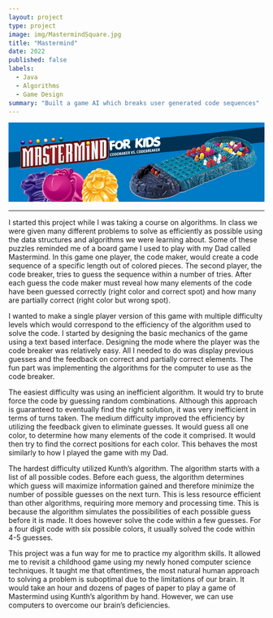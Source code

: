 ```yaml
---
layout: project
type: project
image: img/MastermindSquare.jpg
title: "Mastermind"
date: 2022
published: false
labels:
  - Java
  - Algorithms
  - Game Design
summary: "Built a game AI which breaks user generated code sequences"
---
```


<img class="img-fluid" src="../img/Mastermind.png">

<hr>

I started this project while I was taking a course on algorithms. In class we were given many different problems to solve as efficiently as possible using the data structures and algorithms we were learning about. Some of these puzzles reminded me of a board game I used to play with my Dad called Mastermind. In this game one player, the code maker, would create a code sequence of a specific length out of colored pieces. The second player, the code breaker, tries to guess the sequence within a number of tries. After each guess the code maker must reveal how many elements of the code have been guessed correctly (right color and correct spot) and how many are partially correct (right color but wrong spot).

I wanted to make a single player version of this game with multiple difficulty levels which would correspond to the efficiency of the algorithm used to solve the code. I started by designing the basic mechanics of the game using a text based interface. Designing the mode where the player was the code breaker was relatively easy. All I needed to do was display previous guesses and the feedback on correct and partially correct elements. The fun part was implementing the algorithms for the computer to use as the code breaker.

The easiest difficulty was using an inefficient algorithm. It would try to brute force the code by guessing random combinations. Although this approach is guaranteed to eventually find the right solution, it was very inefficient in terms of turns taken. The medium difficulty improved the efficiency by utilizing the feedback given to eliminate guesses. It would guess all one color, to determine how many elements of the code it comprised. It would then try to find the correct positions for each color. This behaves the most similarly to how I played the game with my Dad. 

The hardest difficulty utilized Kunth’s algorithm. The algorithm starts with a list of all possible codes. Before each guess, the algorithm determines which guess will maximize information gained and therefore minimize the number of possible guesses on the next turn. This is less resource efficient than other algorithms, requiring more memory and processing time. This is because the algorithm simulates the possibilities of each possible guess before it is made. It does however solve the code within a few guesses. For a four digit code with six possible colors, it usually solved the code within 4-5 guesses.

This project was a fun way for me to practice my algorithm skills. It allowed me to revisit a childhood game using my newly honed computer science techniques. It taught me that oftentimes, the most natural human approach to solving a problem is suboptimal due to the limitations of our brain. It would take an hour and dozens of pages of paper to play a game of Mastermind using Kunth’s algorithm by hand. However, we can use computers to overcome our brain’s deficiencies. 
